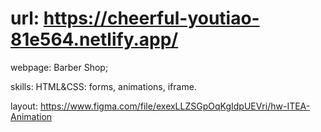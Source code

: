 # url: https://cheerful-youtiao-81e564.netlify.app/

webpage: Barber Shop;

skills:
HTML&CSS: forms, animations, iframe.

layout: https://www.figma.com/file/exexLLZSGpOqKgIdpUEVri/hw-ITEA-Animation

